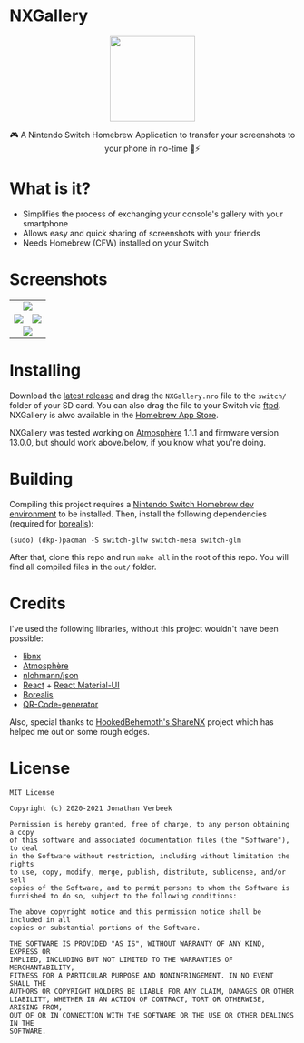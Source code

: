 # NXGallery

<p align="center">
    <img height="150" src="https://i.imgur.com/PVXyrXG.png">
</p>

<p align="center">
    🎮 A Nintendo Switch Homebrew Application to transfer your screenshots to your phone in no-time 📱⚡
</p>

# What is it?
 + Simplifies the process of exchanging your console's gallery with your smartphone
 + Allows easy and quick sharing of screenshots with your friends
 + Needs Homebrew (CFW) installed on your Switch

# Screenshots
<table>
  <tr align="center">
      <td colspan="2"><img src="https://i.imgur.com/L9xFdht.png"></img></td>
  </tr>
  <tr align="center">
      <td><img src="https://i.imgur.com/BkNVZOd.png"></img></td>
      <td><img src="https://i.imgur.com/xuTYCvi.png"></img></td>
  </tr>
  <tr align="center">
    <td colspan="2"><img src="https://i.imgur.com/KfVBzmm.png"></img></td>
  </tr>
</table>

# Installing
Download the [latest release](https://github.com/iUltimateLP/NXGallery/releases) and drag the `NXGallery.nro` file to the `switch/` folder of your SD card. You can also drag the file to your Switch via [ftpd](https://github.com/mtheall/ftpd). NXGallery is alwo available in the [Homebrew App Store](https://apps.fortheusers.org/switch/NXGallery).

NXGallery was tested working on [Atmosphère](https://github.com/Atmosphere-NX/Atmosphere) 1.1.1 and firmware version 13.0.0, but should work above/below, if you know what you're doing.

# Building
Compiling this project requires a [Nintendo Switch Homebrew dev environment](https://switchbrew.org/wiki/Setting_up_Development_Environment) to be installed. Then, install the following dependencies (required for [borealis](https://github.com/natinusala/borealis)):
```
(sudo) (dkp-)pacman -S switch-glfw switch-mesa switch-glm
```
After that, clone this repo and run `make all` in the root of this repo. You will find all compiled files in the `out/` folder.

# Credits
I've used the following libraries, without this project wouldn't have been possible:
 + [libnx](https://github.com/switchbrew/libnx)
 + [Atmosphère](https://github.com/Atmosphere-NX/Atmosphere)
 + [nlohmann/json](https://github.com/nlohmann/json)
 + [React](https://reactjs.org/) + [React Material-UI](https://material-ui.com/)
 + [Borealis](https://github.com/natinusala/borealis)
 + [QR-Code-generator](https://github.com/nayuki/QR-Code-generator)

Also, special thanks to [HookedBehemoth's ShareNX](https://github.com/HookedBehemoth/ShareNX) project which has helped me out on some rough edges.

# License
```
MIT License

Copyright (c) 2020-2021 Jonathan Verbeek

Permission is hereby granted, free of charge, to any person obtaining a copy
of this software and associated documentation files (the "Software"), to deal
in the Software without restriction, including without limitation the rights
to use, copy, modify, merge, publish, distribute, sublicense, and/or sell
copies of the Software, and to permit persons to whom the Software is
furnished to do so, subject to the following conditions:

The above copyright notice and this permission notice shall be included in all
copies or substantial portions of the Software.

THE SOFTWARE IS PROVIDED "AS IS", WITHOUT WARRANTY OF ANY KIND, EXPRESS OR
IMPLIED, INCLUDING BUT NOT LIMITED TO THE WARRANTIES OF MERCHANTABILITY,
FITNESS FOR A PARTICULAR PURPOSE AND NONINFRINGEMENT. IN NO EVENT SHALL THE
AUTHORS OR COPYRIGHT HOLDERS BE LIABLE FOR ANY CLAIM, DAMAGES OR OTHER
LIABILITY, WHETHER IN AN ACTION OF CONTRACT, TORT OR OTHERWISE, ARISING FROM,
OUT OF OR IN CONNECTION WITH THE SOFTWARE OR THE USE OR OTHER DEALINGS IN THE
SOFTWARE.
```
